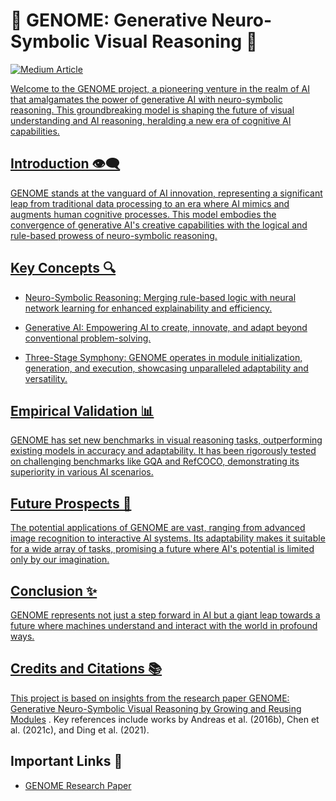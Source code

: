 # 🌟 GENOME: Generative Neuro-Symbolic Visual Reasoning 🌟

<a target="_blank" href="https://github-readme-medium-recent-article.vercel.app/medium/@sidsanc4998/0"><img src="https://medium.com/@sidsanc4998/genome-the-dawn-of-generative-neuro-symbolic-reasoning-in-ai-6abb07be8df2" alt="Medium Article">

Welcome to the GENOME project, a pioneering venture in the realm of AI that amalgamates the power of generative AI with neuro-symbolic reasoning. This groundbreaking model is shaping the future of visual understanding and AI reasoning, heralding a new era of cognitive AI capabilities.

## Introduction 👁️‍🗨️

GENOME stands at the vanguard of AI innovation, representing a significant leap from traditional data processing to an era where AI mimics and augments human cognitive processes. This model embodies the convergence of generative AI's creative capabilities with the logical and rule-based prowess of neuro-symbolic reasoning.

## Key Concepts 🔍

- Neuro-Symbolic Reasoning: Merging rule-based logic with neural network learning for enhanced explainability and efficiency.

- Generative AI: Empowering AI to create, innovate, and adapt beyond conventional problem-solving.

- Three-Stage Symphony: GENOME operates in module initialization, generation, and execution, showcasing unparalleled adaptability and versatility.

## Empirical Validation 📊

GENOME has set new benchmarks in visual reasoning tasks, outperforming existing models in accuracy and adaptability. It has been rigorously tested on challenging benchmarks like GQA and RefCOCO, demonstrating its superiority in various AI scenarios.

## Future Prospects 🚀

The potential applications of GENOME are vast, ranging from advanced image recognition to interactive AI systems. Its adaptability makes it suitable for a wide array of tasks, promising a future where AI's potential is limited only by our imagination.

## Conclusion ✨

GENOME represents not just a step forward in AI but a giant leap towards a future where machines understand and interact with the world in profound ways.

## Credits and Citations 📚

This project is based on insights from the research paper [GENOME: Generative Neuro-Symbolic Visual Reasoning by Growing and Reusing Modules](https://arxiv.org/pdf/2311.04901.pdf) . Key references include works by Andreas et al. (2016b), Chen et al. (2021c), and Ding et al. (2021).

## Important Links 🔗

- [GENOME Research Paper](https://arxiv.org/pdf/2311.04901.pdf)

